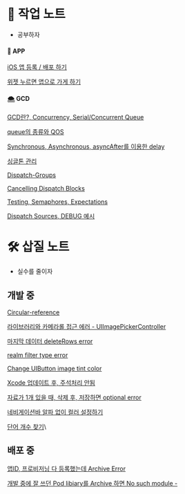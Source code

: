 
# 🌼 작업 노트
* 공부하자

#### 🌙 APP
[iOS 앱 등록 / 배포 하기](https://github.com/baecheese/Spade-Work-Record/wiki/iOS-App-Store%EC%97%90-%EB%93%B1%EB%A1%9D%ED%95%98%EA%B8%B0---iOS-App-%EB%B0%B0%ED%8F%AC-%ED%95%98%EA%B8%B0)

[위젯 누르면 앱으로 가게 하기](https://github.com/baecheese/Spade-Work-Record/wiki/How-to-return-to-the-app-from-a-widget)

#### 🌨 GCD

[GCD란?, Concurrency, Serial/Concurrent Queue](https://github.com/baecheese/Spade-Work-Record/wiki/GCD---Concurrency,-Dispatch-queue,-Serial-Queue,-Concurrent-Queue)

[queue의 종류와 QOS](https://github.com/baecheese/Spade-Work-Record/wiki/%5BGCD%5D-queue%EC%9D%98-%EC%A2%85%EB%A5%98%EC%99%80-QOS)

[Synchronous, Asynchronous, asyncAfter를 이용한 delay](https://github.com/baecheese/Spade-Work-Record/wiki/%5BGCD%5D-Synchronous,-Asynchronous,-asyncAfter%EB%A5%BC-%EC%9D%B4%EC%9A%A9%ED%95%9C-delay)

[싱글톤 관리](https://github.com/baecheese/Spade-Work-Record/wiki/%5BGCD%5D-Managing-Singletons)

[Dispatch-Groups](https://github.com/baecheese/Spade-Work-Record/wiki/%5BGCD%5D-Dispatch-Groups)

[Cancelling Dispatch Blocks](https://github.com/baecheese/Spade-Work-Record/wiki/%5BGCD%5D-Cancelling-Dispatch-Blocks)

[Testing, Semaphores, Expectations](https://github.com/baecheese/Spade-Work-Record/wiki/%5BGCD%5D-Testing,-Semaphores,-Expectations)

[Dispatch Sources, DEBUG 예시](https://github.com/baecheese/Spade-Work-Record/wiki/%5BGCD%5D-Dispatch-Sources,-DEBUG-%EC%98%88%EC%8B%9C)

# 🛠 삽질 노트
* 실수를 줄이자

## 개발 중

[Circular-reference](https://github.com/baecheese/Spade-Work-Record/blob/master/DiaryRecord/Circular%20Reference.md)

[라이브러리와 카메라롤 접근 에러 - UIImagePickerController](https://github.com/baecheese/Spade-Work-Record/blob/master/DiaryRecord/Access%20failed%20a%20library%20and%20camera%20roll%20with%20UIImagePickerController.md)

[마지막 데이터 deleteRows error](https://github.com/baecheese/Spade-Work-Record/blob/master/DiaryRecord/NSInternalInconsistencyException(tableview).md)

[realm filter type error](https://github.com/baecheese/Spade-Work-Record/blob/master/DiaryRecord/realm%20filter%20error%20%ED%95%B4%EA%B2%B0%ED%95%98%EA%B8%B0%20(Invalid%20value).md)

[Change UIButton image tint color](https://github.com/baecheese/Spade-Work-Record/blob/ba0cf167a5c622d952f72d53d65070246027f22a/DiaryRecord/Change%20UIButton%20image%20tint%20color.md)

[Xcode 업데이트 후, 주석처리 안됨](https://github.com/baecheese/Spade-Work-Record/blob/master/BonJeonChiGi/Can't%20comment%20selection.md)

[자료가 1개 있을 때, 삭제 후, 저장하면 optional error](https://github.com/baecheese/Spade-Work-Record/blob/master/BonJeonChiGi/realm%20-%20unexpectedly%20found%20nil%20while%20unwrapping%20an%20Optional%20value.md)

[네비게이션바 알파 없이 컬러 설정하기](https://github.com/baecheese/Spade-Work-Record/blob/ba0cf167a5c622d952f72d53d65070246027f22a/BonJeonChiGi/set%20navigation%20bar%20color%20without%20alpha.md)

[단어 개수 찾기](https://github.com/baecheese/Spade-Work-Record/blob/ba0cf167a5c622d952f72d53d65070246027f22a/etc/Count%20Word.md)\

## 배포 중


[앱ID, 프로비저닝 다 등록했는데 Archive Error](https://github.com/baecheese/Spade-Work-Record/blob/master/BonJeonChiGi/Archive%20Error.md)

[개발 중에 잘 쓰던 Pod libiary를 Archive 하면 No such module -](https://github.com/baecheese/Spade-Work-Record/blob/master/ISSUES/Archive%20Error%202.md)
